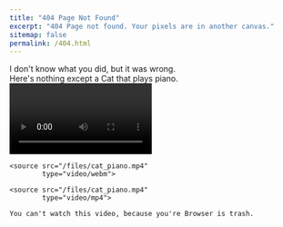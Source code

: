 ```yaml
---
title: "404 Page Not Found"
excerpt: "404 Page not found. Your pixels are in another canvas."
sitemap: false
permalink: /404.html
---
```


I don't know what you did, but it was wrong. 
<br>Here's nothing except a Cat that plays piano.
<video controls width="250">

    <source src="/files/cat_piano.mp4"
            type="video/webm">

    <source src="/files/cat_piano.mp4"
            type="video/mp4">

    You can't watch this video, because you're Browser is trash.
</video>

